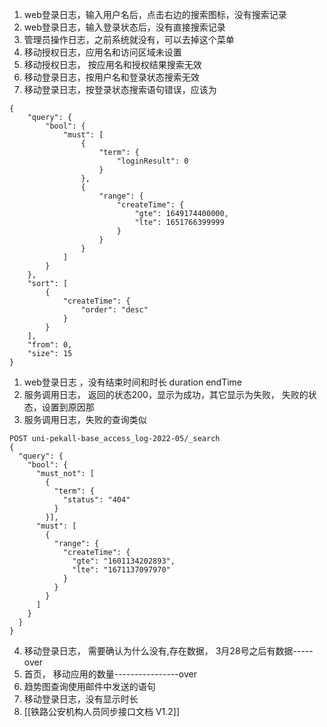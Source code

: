 1. web登录日志，输入用户名后，点击右边的搜索图标，没有搜索记录
2. web登录日志，输入登录状态后，没有直接搜索记录
3. 管理员操作日志，之前系统就没有，可以去掉这个菜单
4. 移动授权日志，应用名和访问区域未设置
5. 移动授权日志， 按应用名和授权结果搜索无效
6. 移动登录日志，按用户名和登录状态搜索无效
7. 移动登录日志，按登录状态搜索语句错误，应该为
```
{
    "query": {
        "bool": {
            "must": [
                {
                    "term": {
                        "loginResult": 0
                    }
                },
                {
                    "range": {
                        "createTime": {
                            "gte": 1649174400000,
                            "lte": 1651766399999
                        }
                    }
                }
            ]
        }
    },
    "sort": [
        {
            "createTime": {
                "order": "desc"
            }
        }
    ],
    "from": 0,
    "size": 15
}
```

1.  web登录日志 ，没有结束时间和时长 duration endTime
2. 服务调用日志， 返回的状态200，显示为成功，其它显示为失败， 失败的状态，设置到原因那
3. 服务调用日志，失败的查询类似
```
POST uni-pekall-base_access_log-2022-05/_search
{
  "query": {
    "bool": {
      "must_not": [
        {
          "term": {
            "status": "404"
          }
        }],
      "must": [
        {
          "range": {
            "createTime": {
              "gte": "1601134202893",
              "lte": "1671137097970"
            }
          }
        }
      ]
    }
  }
}
```
4. 移动登录日志， 需要确认为什么没有,存在数据， 3月28号之后有数据-----over
5. 首页， 移动应用的数量----------------over
6. 趋势图查询使用邮件中发送的语句
7. 移动登录日志，没有显示时长
8. [[铁路公安机构人员同步接口文档 V1.2]]